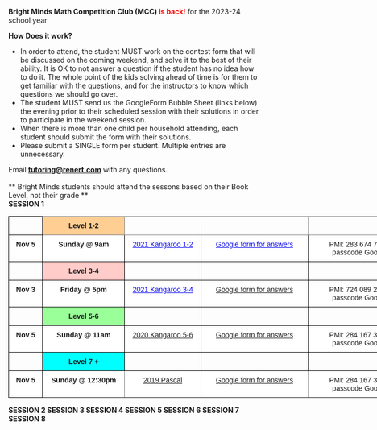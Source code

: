 <b>Bright Minds Math Competition Club (MCC) <font color="red">is back!</font></b> for the 2023-24 school year 

<b>How Does it work?</b> <br>
 *	In order to attend, the student MUST work on the contest form that will be discussed on the coming weekend, and solve it to the best of their ability. It is OK to not answer a question if the student has no idea how to do it. The whole point of the kids solving ahead of time is for them to get familiar with the questions, and for the instructors to know which questions we should go over.
 *	The student MUST send us the GoogleForm Bubble Sheet (links below) the evening prior to their scheduled session with their solutions in order to participate in the weekend session.
 *	When there is more than one child per household attending, each student should submit the form with their solutions.
 *	Please submit a SINGLE form per student. Multiple entries are unnecessary.

Email <b>tutoring@renert.com</b> with any questions.
<br><br>
** Bright Minds students should attend the sessons based on their Book Level, not their grade ** <br>
<b>SESSION 1 </b>
<style type="text/css">
.tg  {border-collapse:collapse;border-spacing:0;}
.tg td{border-color:black;border-style:solid;border-width:1px;font-family:Arial, sans-serif;font-size:14px;
  overflow:hidden;padding:10px 5px;word-break:normal;}
.tg th{border-color:black;border-style:solid;border-width:1px;font-family:Arial, sans-serif;font-size:14px;
  font-weight:normal;overflow:hidden;padding:10px 5px;word-break:normal;}
.tg .tg-ae1a{background-color:#ffffff;border-color:#000000;color:#00E;text-align:center;text-decoration:underline;vertical-align:top
  }
.tg .tg-rfms{background-color:#0FF;border-color:#000000;font-weight:bold;text-align:center;vertical-align:bottom}
.tg .tg-fyfk{background-color:#FFF;border-color:inherit;font-weight:bold;text-align:center;vertical-align:top}
.tg .tg-0jzc{background-color:#FFF;border-color:#000000;font-weight:bold;text-align:center;vertical-align:top}
.tg .tg-ujn8{background-color:#ffccc9;border-color:#000000;font-weight:bold;text-align:center;vertical-align:bottom}
.tg .tg-73oq{border-color:#000000;text-align:left;vertical-align:top}
.tg .tg-r2u2{background-color:#ffce93;border-color:inherit;font-weight:bold;text-align:center;vertical-align:bottom}
.tg .tg-0pky{border-color:inherit;text-align:left;vertical-align:top}
.tg .tg-y02l{border-color:inherit;color:#00E;text-align:left;text-decoration:underline;vertical-align:top}
.tg .tg-mums{background-color:#ffffff;border-color:#000000;font-weight:bold;text-align:center;vertical-align:top}
.tg .tg-jbyd{background-color:#ffffff;border-color:#000000;text-align:center;vertical-align:top}
.tg .tg-mqa1{border-color:#000000;font-weight:bold;text-align:center;vertical-align:top}
.tg .tg-7hz3{background-color:#ffffff;border-color:#000000;text-align:center;text-decoration:underline;vertical-align:top}
.tg .tg-84da{background-color:#9aff99;border-color:#000000;font-weight:bold;text-align:center;vertical-align:bottom}
.tg .tg-s3iv{background-color:#ffffff;border-color:inherit;text-align:center;text-decoration:underline;vertical-align:top}
.tg .tg-3xi5{background-color:#ffffff;border-color:inherit;text-align:center;vertical-align:top}
</style>
<table class="tg" style="undefined;table-layout: fixed; width: 798px">
<colgroup>
<col style="width: 67.333333px">
<col style="width: 163.333333px">
<col style="width: 151.333333px">
<col style="width: 213.333333px">
<col style="width: 202.333333px">
</colgroup>
<thead>
  <tr>
    <th class="tg-73oq"></th>
    <th class="tg-r2u2">Level 1-2</th>
    <th class="tg-0pky"></th>
    <th class="tg-y02l"></th>
    <th class="tg-0pky"></th>
  </tr>
</thead>
<tbody>
  <tr>
    <td class="tg-mums"><span style="font-weight:bold">Nov 5</span></td>
    <td class="tg-0jzc"><span style="font-weight:bold">Sunday @ 9am</span></td>
    <td class="tg-ae1a">2021 Kangaroo 1-2</td>
    <td class="tg-ae1a">Google form for answers</td>
    <td class="tg-jbyd">PMI: 283 674 7551<br>passcode GoosE</td>
  </tr>
  <tr>
    <td class="tg-mqa1"></td>
    <td class="tg-ujn8">Level 3-4</td>
    <td class="tg-73oq"></td>
    <td class="tg-73oq"></td>
    <td class="tg-73oq"></td>
  </tr>
  <tr>
    <td class="tg-mums"><span style="font-weight:bold">Nov 3</span></td>
    <td class="tg-mums"><span style="font-weight:bold">Friday @ 5pm</span></td>
    <td class="tg-ae1a">2021 Kangaroo 3-4</td>
    <td class="tg-7hz3">Google form for answers</td>
    <td class="tg-jbyd">PMI: 724 089 2663<br>passcode GoosE</td>
  </tr>
  <tr>
    <td class="tg-73oq"></td>
    <td class="tg-84da">Level 5-6</td>
    <td class="tg-73oq"></td>
    <td class="tg-73oq"></td>
    <td class="tg-73oq"></td>
  </tr>
  <tr>
    <td class="tg-mums"><span style="font-weight:bold">Nov 5</span></td>
    <td class="tg-0jzc"><span style="font-weight:bold">Sunday @ 11am</span></td>
    <td class="tg-7hz3">2020 Kangaroo 5-6</td>
    <td class="tg-7hz3">Google form for answers</td>
    <td class="tg-jbyd">PMI: 284 167 3363<br>passcode GoosE</td>
  </tr>
  <tr>
    <td class="tg-73oq"></td>
    <td class="tg-rfms">Level 7 +</td>
    <td class="tg-73oq"></td>
    <td class="tg-73oq"></td>
    <td class="tg-73oq"></td>
  </tr>
  <tr>
    <td class="tg-mums"><span style="font-weight:bold">Nov 5</span></td>
    <td class="tg-fyfk"><span style="font-weight:bold">Sunday @ 12:30pm</span></td>
    <td class="tg-s3iv">2019 Pascal</td>
    <td class="tg-s3iv">Google form for answers</td>
    <td class="tg-3xi5">PMI: 284 167 3363<br>passcode GoosE</td>
  </tr>
</tbody>
</table>

<b>SESSION 2 </b>
<b>SESSION 3 </b>
<b>SESSION 4 </b>
<b>SESSION 5 </b>
<b>SESSION 6 </b>
<b>SESSION 7 </b>
<b>SESSION 8 </b>


